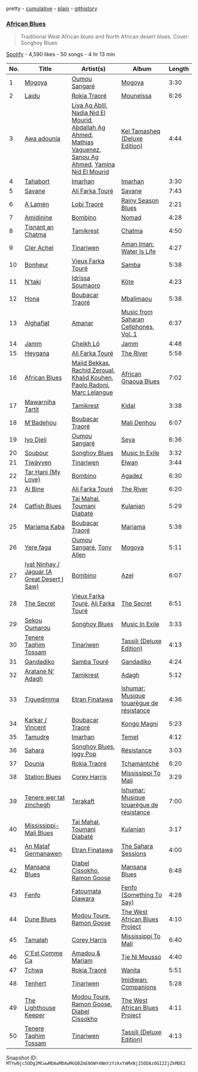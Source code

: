 pretty - [cumulative](/playlists/cumulative/37i9dQZF1DXeba6s3Tb8Fj.md) - [plain](/playlists/plain/37i9dQZF1DXeba6s3Tb8Fj) - [githistory](https://github.githistory.xyz/mackorone/spotify-playlist-archive/blob/main/playlists/plain/37i9dQZF1DXeba6s3Tb8Fj)

### [African Blues](https://open.spotify.com/playlist/37i9dQZF1DXeba6s3Tb8Fj)

> Traditional West African blues and North African desert blues\. Cover: Songhoy Blues

[Spotify](https://open.spotify.com/user/spotify) - 4,590 likes - 50 songs - 4 hr 13 min

| No. | Title | Artist(s) | Album | Length |
|---|---|---|---|---|
| 1 | [Mogoya](https://open.spotify.com/track/3aPOQ6TdIuAW8m1KZid1Hv) | [Oumou Sangaré](https://open.spotify.com/artist/65CKKZilbcSKkAPC9a5Mvh) | [Mogoya](https://open.spotify.com/album/43euCDOikmefRS29Y55pLX) | 3:30 |
| 2 | [Laidu](https://open.spotify.com/track/05CF4ATpqROLTQVYABNZ3W) | [Rokia Traoré](https://open.spotify.com/artist/6sz0k1q2aEtG5dxEgr4YWV) | [Mouneïssa](https://open.spotify.com/album/21Tj95e18stlS6SetlwqAa) | 6:26 |
| 3 | [Awa adounia](https://open.spotify.com/track/4oYwvjJ2Yq3Yn4Fqgn3uOg) | [Liya Ag Ablil](https://open.spotify.com/artist/5hMboy5Fq7s4pF0Q5ebJj5), [Nadia Nid El Mourid](https://open.spotify.com/artist/4Xuwu3Fe7lYLHIkvGVlpsb), [Abdallah Ag Ahmed](https://open.spotify.com/artist/1vve6wGaMkX00i8HShL2wS), [Mathias Vaguenez](https://open.spotify.com/artist/7w1rIetgb3qOd0TA5OEZ0d), [Sanou Ag Ahmed](https://open.spotify.com/artist/78RQ22utV6xA4BoB0dUQWY), [Yamina Nid El Mourid](https://open.spotify.com/artist/6yvYW6kcEnqrFPZc8CYoxS) | [Kel Tamasheq \(Deluxe Edition\)](https://open.spotify.com/album/2rMmfXa4lfk9o4vkcOeVRH) | 4:44 |
| 4 | [Tahabort](https://open.spotify.com/track/1fd4zR1mI316y8y8Yq5txJ) | [Imarhan](https://open.spotify.com/artist/1KQ1687z0hWSabx0YswG54) | [Imarhan](https://open.spotify.com/album/2aLKNhNF3szhUQY3AJoGgL) | 3:30 |
| 5 | [Savane](https://open.spotify.com/track/0Ya5bHuA3kyiePOhIQfQtW) | [Ali Farka Touré](https://open.spotify.com/artist/3mNygoyrEKLgo6sx0MzwOL) | [Savane](https://open.spotify.com/album/1lbT3JkVYPxbcDtebod6Ez) | 7:43 |
| 6 | [A Lamèn](https://open.spotify.com/track/4bT1rl9bnULJw7ivrXozfQ) | [Lobi Traoré](https://open.spotify.com/artist/5uycig9ettxM7vWsZt4Rzp) | [Rainy Season Blues](https://open.spotify.com/album/01PrHxFNvBdEZr99c03s3M) | 2:21 |
| 7 | [Amidinine](https://open.spotify.com/track/0JRBZ5RZGLhZKUoDIgaxQc) | [Bombino](https://open.spotify.com/artist/7s4I6rDvTcdBDKElVbtsAN) | [Nomad](https://open.spotify.com/album/6Zv8PkjigCztS7AON6ZuZe) | 4:28 |
| 8 | [Tisnant an Chatma](https://open.spotify.com/track/32ORiXJSpjsxEBh53n03U4) | [Tamikrest](https://open.spotify.com/artist/6nZ1wn9URV4oWk4UKuG872) | [Chatma](https://open.spotify.com/album/0VI8LrJKHMN1S9hloXGMlU) | 4:50 |
| 9 | [Cler Achel](https://open.spotify.com/track/1sXLitmQULzwiWR8D38Ekw) | [Tinariwen](https://open.spotify.com/artist/2sf2owtFSCvz2MLfxmNdkb) | [Aman Iman: Water Is Life](https://open.spotify.com/album/2kV0ipibYRkAjrcxCd1Co0) | 4:27 |
| 10 | [Bonheur](https://open.spotify.com/track/5kViRh5yrBIftTjX44FMwJ) | [Vieux Farka Touré](https://open.spotify.com/artist/4PmxbsWP1u0TnvqcrIA9ze) | [Samba](https://open.spotify.com/album/4nMZahJAJVwPJxFT8d9rbN) | 5:38 |
| 11 | [N'taki](https://open.spotify.com/track/6lQ3h23PdvrsBYdIN3yuW5) | [Idrissa Soumaoro](https://open.spotify.com/artist/3gqPPbobGK9lpeZ9gkSM5F) | [Köte](https://open.spotify.com/album/3YlyK4Y9bf36KcYotJB8kp) | 4:23 |
| 12 | [Hona](https://open.spotify.com/track/36OpkSbeJVaADUgJynvdht) | [Boubacar Traoré](https://open.spotify.com/artist/63Bilw49Uv4s2wnovytDVU) | [Mbalimaou](https://open.spotify.com/album/5VDVsvEYE0VqVvxUNLZ3gO) | 5:38 |
| 13 | [Alghafiat](https://open.spotify.com/track/2XNNxHozxIxvJ6gUnjWjt3) | [Amanar](https://open.spotify.com/artist/3UqKqZAPRw5jnAmiDoD6Px) | [Music from Saharan Cellphones, Vol\. 1](https://open.spotify.com/album/4VK8kX70jpOy0QfKIWltaU) | 6:37 |
| 14 | [Jamm](https://open.spotify.com/track/3CfFUDH9nHSZslwsAGImfL) | [Cheikh Lô](https://open.spotify.com/artist/6CFWXwqEBUi0UFoIIxmg9h) | [Jamm](https://open.spotify.com/album/4sh5kAaYaucu6sFbAakF2y) | 4:48 |
| 15 | [Heygana](https://open.spotify.com/track/3DtHJ8fImqihyFylpeqdqA) | [Ali Farka Touré](https://open.spotify.com/artist/3mNygoyrEKLgo6sx0MzwOL) | [The River](https://open.spotify.com/album/78Pv299m6S629pS6hPFOix) | 5:58 |
| 16 | [African Blues](https://open.spotify.com/track/3vxY3FC2UbTGr3uxXNYpTV) | [Majid Bekkas](https://open.spotify.com/artist/6T4kWmFsjL5rnWOLOHKa7C), [Rachid Zeroual](https://open.spotify.com/artist/5SC5yIRmjZFE62gTfYkpPw), [Khalid Kouhen](https://open.spotify.com/artist/793iN9XLyORCyaD3NW3isz), [Paolo Radoni](https://open.spotify.com/artist/3huZDhwrKz3odYxyOzBhDa), [Marc Lelangue](https://open.spotify.com/artist/00dper4Tuw2YtHISDEZEet) | [African Gnaoua Blues](https://open.spotify.com/album/1re8yFWm97F3S2uD1ztase) | 7:02 |
| 17 | [Mawarniha Tartit](https://open.spotify.com/track/6KnZ9iov6qX5ZZBLS0pUPF) | [Tamikrest](https://open.spotify.com/artist/6nZ1wn9URV4oWk4UKuG872) | [Kidal](https://open.spotify.com/album/5OomumBipFPjdcXld2zJQc) | 3:38 |
| 18 | [M'Badehou](https://open.spotify.com/track/61AJlCxahP7OhPjYojRvN6) | [Boubacar Traoré](https://open.spotify.com/artist/63Bilw49Uv4s2wnovytDVU) | [Mali Denhou](https://open.spotify.com/album/0Y3ejNw8PD0839BoDg8N7E) | 6:07 |
| 19 | [Iyo Djeli](https://open.spotify.com/track/71vG7YOBuSQD5BnRH9HZH0) | [Oumou Sangaré](https://open.spotify.com/artist/65CKKZilbcSKkAPC9a5Mvh) | [Seya](https://open.spotify.com/album/1nEaABF2RBrAzbX0akAyk6) | 6:36 |
| 20 | [Soubour](https://open.spotify.com/track/6myCSm2QEXMrgtUxVN313f) | [Songhoy Blues](https://open.spotify.com/artist/5fpQ5Qt2BKgoVBSMw4Z17Z) | [Music In Exile](https://open.spotify.com/album/5zpmNObCgAASco8nNJXIkb) | 3:32 |
| 21 | [Tiwàyyen](https://open.spotify.com/track/30A3vEsySPkeXzXeMITvwE) | [Tinariwen](https://open.spotify.com/artist/2sf2owtFSCvz2MLfxmNdkb) | [Elwan](https://open.spotify.com/album/41KpeN0qV6BBsuJgd8tZrE) | 3:44 |
| 22 | [Tar Hani \(My Love\)](https://open.spotify.com/track/0EvnRzwVhtaboVkVSYvxyA) | [Bombino](https://open.spotify.com/artist/7s4I6rDvTcdBDKElVbtsAN) | [Agadez](https://open.spotify.com/album/3lHrjUzIWhXAbdnpUBKVI3) | 6:30 |
| 23 | [Ai Bine](https://open.spotify.com/track/4xkNHzlCNBkJrL0PlOLDRP) | [Ali Farka Touré](https://open.spotify.com/artist/3mNygoyrEKLgo6sx0MzwOL) | [The River](https://open.spotify.com/album/78Pv299m6S629pS6hPFOix) | 6:20 |
| 24 | [Catfish Blues](https://open.spotify.com/track/0ZcNDNY1v8xoeYrZ0PUPao) | [Taj Mahal](https://open.spotify.com/artist/7wil3Ugeu3ATZHKC0e8yiM), [Toumani Diabaté](https://open.spotify.com/artist/2nCACYdIndYchzX4bxLcTW) | [Kulanjan](https://open.spotify.com/album/1WwCoePsIIlf5Szu128XKL) | 5:29 |
| 25 | [Mariama Kaba](https://open.spotify.com/track/5bnDe8MjKs8mQnNTXq2yNJ) | [Boubacar Traoré](https://open.spotify.com/artist/63Bilw49Uv4s2wnovytDVU) | [Mariama](https://open.spotify.com/album/0Byaou7HBAyyOsoSGpp2hI) | 5:38 |
| 26 | [Yere faga](https://open.spotify.com/track/2TdpGmTV28dk9XPJhHq1h1) | [Oumou Sangaré](https://open.spotify.com/artist/65CKKZilbcSKkAPC9a5Mvh), [Tony Allen](https://open.spotify.com/artist/2nWaAPCkilQ0mXATt2O3he) | [Mogoya](https://open.spotify.com/album/43euCDOikmefRS29Y55pLX) | 5:11 |
| 27 | [Iyat Ninhay / Jaguar \(A Great Desert I Saw\)](https://open.spotify.com/track/6nwusKP4pSgbjjyitIcJMm) | [Bombino](https://open.spotify.com/artist/7s4I6rDvTcdBDKElVbtsAN) | [Azel](https://open.spotify.com/album/4NgcUISFZhkOYxh0WshCib) | 6:07 |
| 28 | [The Secret](https://open.spotify.com/track/362JdradEO0cX5N7qYhkRE) | [Vieux Farka Touré](https://open.spotify.com/artist/4PmxbsWP1u0TnvqcrIA9ze), [Ali Farka Touré](https://open.spotify.com/artist/3mNygoyrEKLgo6sx0MzwOL) | [The Secret](https://open.spotify.com/album/0gGinv1UJ9R4wAPhimSjWc) | 6:51 |
| 29 | [Sekou Oumarou](https://open.spotify.com/track/2AOCrMXj342i5mz5Ade7Wi) | [Songhoy Blues](https://open.spotify.com/artist/5fpQ5Qt2BKgoVBSMw4Z17Z) | [Music In Exile](https://open.spotify.com/album/5zpmNObCgAASco8nNJXIkb) | 3:33 |
| 30 | [Tenere Taqhim Tossam](https://open.spotify.com/track/75eLECFLTSH7MawFtzgcDf) | [Tinariwen](https://open.spotify.com/artist/2sf2owtFSCvz2MLfxmNdkb) | [Tassili \(Deluxe Edition\)](https://open.spotify.com/album/7i1KVcqm3hmV72fT7txaMN) | 4:13 |
| 31 | [Gandadiko](https://open.spotify.com/track/5QW3NVIXKixkTYsVUaTdeO) | [Samba Touré](https://open.spotify.com/artist/3XHp0LmHYLkVBPsH3B66zi) | [Gandadiko](https://open.spotify.com/album/33aNFeKXCZ15cxpN5S9nSB) | 4:24 |
| 32 | [Aratane N' Adagh](https://open.spotify.com/track/7f2VHu1fDVbyr3qKpjSgyJ) | [Tamikrest](https://open.spotify.com/artist/6nZ1wn9URV4oWk4UKuG872) | [Adagh](https://open.spotify.com/album/0NCZHorNT5GUmCcT2nbCU4) | 5:12 |
| 33 | [Tiguedimma](https://open.spotify.com/track/6TFINWC5oWjDe4emrxd6H7) | [Etran Finatawa](https://open.spotify.com/artist/4loyFcpdGnVsJRk2pgv6qX) | [Ishumar: Musique touarègue de résistance](https://open.spotify.com/album/5W3fyI4YPle5wruoB9mBOX) | 4:36 |
| 34 | [Karkar / Vincent](https://open.spotify.com/track/0tLfhiNrN6tyZrDrnpDUeI) | [Boubacar Traoré](https://open.spotify.com/artist/63Bilw49Uv4s2wnovytDVU) | [Kongo Magni](https://open.spotify.com/album/0aYCT3cI8cb4q3iRFx8oAe) | 5:23 |
| 35 | [Tamudre](https://open.spotify.com/track/1EPdbtse9qPz2AQN7yUQ1q) | [Imarhan](https://open.spotify.com/artist/1KQ1687z0hWSabx0YswG54) | [Temet](https://open.spotify.com/album/1RK0pJy13gdxRchYDEemSq) | 4:12 |
| 36 | [Sahara](https://open.spotify.com/track/0oh6nHFPCxP2reKoRjuI6Q) | [Songhoy Blues](https://open.spotify.com/artist/5fpQ5Qt2BKgoVBSMw4Z17Z), [Iggy Pop](https://open.spotify.com/artist/33EUXrFKGjpUSGacqEHhU4) | [Résistance](https://open.spotify.com/album/4Ihzwun58CM5vmphpBngFG) | 3:03 |
| 37 | [Dounia](https://open.spotify.com/track/36tIPdhTe49U4gvp6mwCaU) | [Rokia Traoré](https://open.spotify.com/artist/6sz0k1q2aEtG5dxEgr4YWV) | [Tchamantché](https://open.spotify.com/album/7fzlbT0KWe5H0fI0zO1f8Q) | 6:20 |
| 38 | [Station Blues](https://open.spotify.com/track/3EslkE2cZXvv4oiNDZbh3W) | [Corey Harris](https://open.spotify.com/artist/1TQtbRQbaXw5CeN3mC0DJH) | [Mississippi To Mali](https://open.spotify.com/album/6IzcR4AS2tHjyFq0gBcU6T) | 3:29 |
| 39 | [Tenere wer tat zinchegh](https://open.spotify.com/track/2ublmuB6ysxXMtb64UOIjk) | [Terakaft](https://open.spotify.com/artist/0UtqyB9qf6oA6B7SeTjLue) | [Ishumar: Musique touarègue de résistance](https://open.spotify.com/album/5W3fyI4YPle5wruoB9mBOX) | 7:00 |
| 40 | [Mississippi\-Mali Blues](https://open.spotify.com/track/2L0gh4ZlfAyfSBnAovbQAh) | [Taj Mahal](https://open.spotify.com/artist/7wil3Ugeu3ATZHKC0e8yiM), [Toumani Diabaté](https://open.spotify.com/artist/2nCACYdIndYchzX4bxLcTW) | [Kulanjan](https://open.spotify.com/album/1WwCoePsIIlf5Szu128XKL) | 3:17 |
| 41 | [An Mataf Germanawen](https://open.spotify.com/track/7yWMNLI0W0XQulx62QkzVB) | [Etran Finatawa](https://open.spotify.com/artist/4loyFcpdGnVsJRk2pgv6qX) | [The Sahara Sessions](https://open.spotify.com/album/4pmsnCSw9i2y3MP24QZaid) | 4:00 |
| 42 | [Mansana Blues](https://open.spotify.com/track/52ueHtRcJgN8uDjIbOl2kY) | [Diabel Cissokho](https://open.spotify.com/artist/2QZiZR6pxRt4ZIqOBAaEkm), [Ramon Goose](https://open.spotify.com/artist/5JO7yg573cDqdeqMjzPxk6) | [Mansana Blues](https://open.spotify.com/album/7kuJ2YGGNVdt2wAFY2D0D6) | 6:48 |
| 43 | [Fenfo](https://open.spotify.com/track/3OpagvD17dZQLN53GIj2D3) | [Fatoumata Diawara](https://open.spotify.com/artist/4G5ZJny3HvX6Il7eHVfnNC) | [Fenfo \(Something To Say\)](https://open.spotify.com/album/6u7suNUEjTMywnCbZo3ntn) | 4:28 |
| 44 | [Dune Blues](https://open.spotify.com/track/6QqzGQfDnaQDwHGVnPkz6u) | [Modou Toure](https://open.spotify.com/artist/1JrwsiKRH6ZEK7SgEWuZdc), [Ramon Goose](https://open.spotify.com/artist/5JO7yg573cDqdeqMjzPxk6) | [The West African Blues Project](https://open.spotify.com/album/2qmkovxkB5dMiploF5sI2Y) | 4:10 |
| 45 | [Tamalah](https://open.spotify.com/track/1x3Y5XIrFf01LIqus4kQKI) | [Corey Harris](https://open.spotify.com/artist/1TQtbRQbaXw5CeN3mC0DJH) | [Mississippi To Mali](https://open.spotify.com/album/6IzcR4AS2tHjyFq0gBcU6T) | 6:40 |
| 46 | [C'Est Comme Ca](https://open.spotify.com/track/4JrnK6UWX8o6Gu390ezCOX) | [Amadou & Mariam](https://open.spotify.com/artist/3KH7WsR2JZQ94Ik8SyabU6) | [Tje Ni Mousso](https://open.spotify.com/album/2gyQndyOXeISkSfhyb1FSG) | 4:40 |
| 47 | [Tchwa](https://open.spotify.com/track/3AF8QpzspG8btjyd4s3bjM) | [Rokia Traoré](https://open.spotify.com/artist/6sz0k1q2aEtG5dxEgr4YWV) | [Wanita](https://open.spotify.com/album/5NAd6WgCPfR8BxEYWaZcEg) | 5:51 |
| 48 | [Tenhert](https://open.spotify.com/track/3eWaUgRTojLlBHfVrETuXD) | [Tinariwen](https://open.spotify.com/artist/2sf2owtFSCvz2MLfxmNdkb) | [Imidiwan: Companions](https://open.spotify.com/album/1T0sA1dBhet0q3KQlklEhL) | 5:28 |
| 49 | [The Lighthouse Keeper](https://open.spotify.com/track/56pRhM8fsMvWGL0dAnzj9W) | [Modou Toure](https://open.spotify.com/artist/1JrwsiKRH6ZEK7SgEWuZdc), [Ramon Goose](https://open.spotify.com/artist/5JO7yg573cDqdeqMjzPxk6), [Diabel Cissokho](https://open.spotify.com/artist/2QZiZR6pxRt4ZIqOBAaEkm) | [The West African Blues Project](https://open.spotify.com/album/510vDsJUph73WMw4GK1x19) | 4:11 |
| 50 | [Tenere Taqhim Tossam](https://open.spotify.com/track/75eLECFLTSH7MawFtzgcDf) | [Tinariwen](https://open.spotify.com/artist/2sf2owtFSCvz2MLfxmNdkb) | [Tassili \(Deluxe Edition\)](https://open.spotify.com/album/7i1KVcqm3hmV72fT7txaMN) | 4:13 |

Snapshot ID: `MTYwNjc5ODg2MCwwMDAwMDAwMGQ0ZmE0OWY4NmYzYzkxYmMxNjI5ODAzOGI2ZjZkMDE2`
